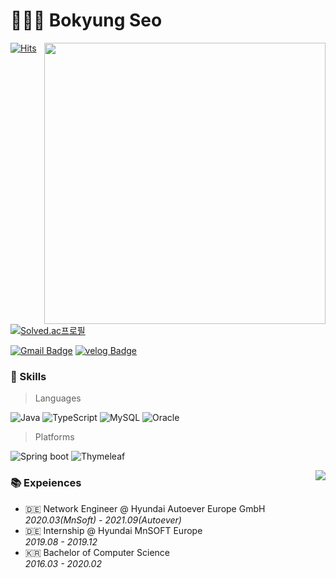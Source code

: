 # 👩🏻‍💻  Bokyung Seo 

<img width="450" align="right" src="https://github-readme-stats.vercel.app/api?username=testingbyseo&show_icons=true"/>

[![Hits](https://hits.seeyoufarm.com/api/count/incr/badge.svg?url=https%3A%2F%2Fgithub.com%2Ftestingbyseo%2F&count_bg=%2393B9F3&title_bg=%2393B9F3&icon=&icon_color=%23D2C3C5&title=hits&edge_flat=false)](https://hits.seeyoufarm.com)
[![Solved.ac프로필](http://mazassumnida.wtf/api/mini/generate_badge?boj=bkikis)](https://solved.ac/profile/bkikis)

[![Gmail Badge](https://img.shields.io/badge/Gmail-D14836?style=flat&logo=Gmail&logoColor=white)](mailto:testingbyseo@gmail.com)
[![velog Badge](https://img.shields.io/badge/velog-20C997?style=flat&logo=Velog&logoColor=white)](https://velog.io/@ssi02121)
<!-- [![Naver Blog Badge](https://img.shields.io/badge/Daily%20Blog-1eb031?style=flat&logoColor=white)]() -->



### 👀 Skills
> Languages

![Java](https://img.shields.io/badge/Java-007396?style=flat-square&logo=java&logoColor=white)
![TypeScript](https://img.shields.io/badge/TypeScript-3178C6?style=flat-square&logo=TypeScript&logoColor=white)
![MySQL](https://img.shields.io/badge/MySQL-4479A1?style=flat-square&logo=MySQL&logoColor=white)
![Oracle](https://img.shields.io/badge/Oracle-F80000?style=flat-square&logo=Oracle&logoColor=white)

> Platforms

![Spring boot](https://img.shields.io/badge/Spring%20Boot-6DB33F?style=flat-square&logo=Spring%20Boot&logoColor=white)
![Thymeleaf](https://img.shields.io/badge/Thymeleaf-005F0F?style=flat-square&logo=Thymeleaf&logoColor=white)

<img align="right" src="https://github-readme-stats.vercel.app/api/top-langs/?username=testingbyseo&layout=compact"/>
      
### 📚 Expeiences

- 🇩🇪 Network Engineer @ Hyundai Autoever Europe GmbH<br> *2020.03(MnSoft) - 2021.09(Autoever)*
- 🇩🇪 Internship @ Hyundai MnSOFT Europe<br> *2019.08 - 2019.12*
- 🇰🇷 Bachelor of Computer Science<br> *2016.03 - 2020.02*



<!--
**testingbyseo/testingbyseo** is a ✨ _special_ ✨ repository because its `README.md` (this file) appears on your GitHub profile.

Here are some ideas to get you started:

- 🔭 I’m currently working on ...
- 🌱 I’m currently learning ...
- 👯 I’m looking to collaborate on ...
- 🤔 I’m looking for help with ...
- 💬 Ask me about ...
- 📫 How to reach me: ...
- 😄 Pronouns: ...
- ⚡ Fun fact: ...
-->
